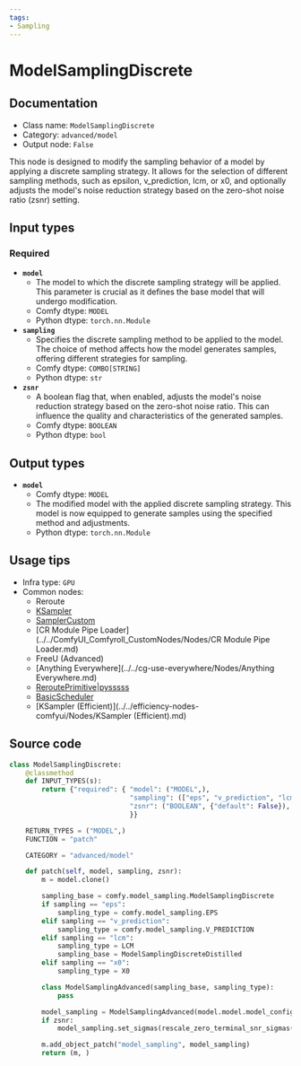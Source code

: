 ```yaml
---
tags:
- Sampling
---
```


# ModelSamplingDiscrete
## Documentation
- Class name: `ModelSamplingDiscrete`
- Category: `advanced/model`
- Output node: `False`

This node is designed to modify the sampling behavior of a model by applying a discrete sampling strategy. It allows for the selection of different sampling methods, such as epsilon, v_prediction, lcm, or x0, and optionally adjusts the model's noise reduction strategy based on the zero-shot noise ratio (zsnr) setting.
## Input types
### Required
- **`model`**
    - The model to which the discrete sampling strategy will be applied. This parameter is crucial as it defines the base model that will undergo modification.
    - Comfy dtype: `MODEL`
    - Python dtype: `torch.nn.Module`
- **`sampling`**
    - Specifies the discrete sampling method to be applied to the model. The choice of method affects how the model generates samples, offering different strategies for sampling.
    - Comfy dtype: `COMBO[STRING]`
    - Python dtype: `str`
- **`zsnr`**
    - A boolean flag that, when enabled, adjusts the model's noise reduction strategy based on the zero-shot noise ratio. This can influence the quality and characteristics of the generated samples.
    - Comfy dtype: `BOOLEAN`
    - Python dtype: `bool`
## Output types
- **`model`**
    - Comfy dtype: `MODEL`
    - The modified model with the applied discrete sampling strategy. This model is now equipped to generate samples using the specified method and adjustments.
    - Python dtype: `torch.nn.Module`
## Usage tips
- Infra type: `GPU`
- Common nodes:
    - Reroute
    - [KSampler](../../Comfy/Nodes/KSampler.md)
    - [SamplerCustom](../../Comfy/Nodes/SamplerCustom.md)
    - [CR Module Pipe Loader](../../ComfyUI_Comfyroll_CustomNodes/Nodes/CR Module Pipe Loader.md)
    - FreeU (Advanced)
    - [Anything Everywhere](../../cg-use-everywhere/Nodes/Anything Everywhere.md)
    - [ReroutePrimitive|pysssss](../../ComfyUI-Custom-Scripts/Nodes/ReroutePrimitive|pysssss.md)
    - [BasicScheduler](../../Comfy/Nodes/BasicScheduler.md)
    - [KSampler (Efficient)](../../efficiency-nodes-comfyui/Nodes/KSampler (Efficient).md)



## Source code
```python
class ModelSamplingDiscrete:
    @classmethod
    def INPUT_TYPES(s):
        return {"required": { "model": ("MODEL",),
                              "sampling": (["eps", "v_prediction", "lcm", "x0"],),
                              "zsnr": ("BOOLEAN", {"default": False}),
                              }}

    RETURN_TYPES = ("MODEL",)
    FUNCTION = "patch"

    CATEGORY = "advanced/model"

    def patch(self, model, sampling, zsnr):
        m = model.clone()

        sampling_base = comfy.model_sampling.ModelSamplingDiscrete
        if sampling == "eps":
            sampling_type = comfy.model_sampling.EPS
        elif sampling == "v_prediction":
            sampling_type = comfy.model_sampling.V_PREDICTION
        elif sampling == "lcm":
            sampling_type = LCM
            sampling_base = ModelSamplingDiscreteDistilled
        elif sampling == "x0":
            sampling_type = X0

        class ModelSamplingAdvanced(sampling_base, sampling_type):
            pass

        model_sampling = ModelSamplingAdvanced(model.model.model_config)
        if zsnr:
            model_sampling.set_sigmas(rescale_zero_terminal_snr_sigmas(model_sampling.sigmas))

        m.add_object_patch("model_sampling", model_sampling)
        return (m, )

```

